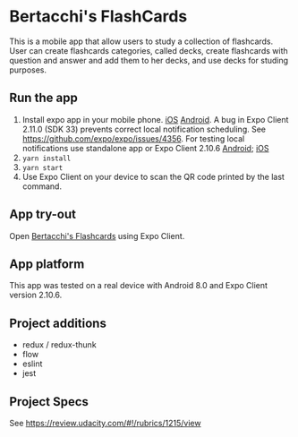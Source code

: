 # Bertacchi's FlashCards

This is a mobile app that allow users to study a collection of flashcards. User can create flashcards categories, called decks, create flashcards with question and answer and add them to her decks, and use decks for studing purposes.

## Run the app

1. Install expo app in your mobile phone. [iOS](https://itunes.apple.com/app/apple-store/id982107779) [Android](https://play.google.com/store/apps/details?id=host.exp.exponent&referrer=www). A bug in Expo Client 2.11.0 (SDK 33) prevents correct local notification scheduling. See https://github.com/expo/expo/issues/4356. For testing local notifications use standalone app or Expo Client 2.10.6 [Android](https://d1ahtucjixef4r.cloudfront.net/Exponent-2.10.6.apk); [iOS](https://dpq5q02fu5f55.cloudfront.net/Exponent-2.10.0.tar.gz)
1. `yarn install`
1. `yarn start`
1. Use Expo Client on your device to scan the QR code printed by the last command.

## App try-out

Open [Bertacchi's Flashcards](https://expo.io/@joaobertacchi/FlashCards) using Expo Client.

## App platform

This app was tested on a real device with Android 8.0 and Expo Client version 2.10.6.

## Project additions

* redux / redux-thunk
* flow
* eslint
* jest

## Project Specs

See https://review.udacity.com/#!/rubrics/1215/view
